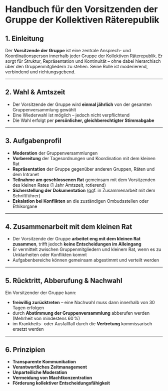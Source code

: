 
# Handbuch für den Vorsitzenden der Gruppe der Kollektiven Räterepublik

## 1. Einleitung

Der **Vorsitzende der Gruppe** ist eine zentrale Ansprech- und Koordinationsperson innerhalb jeder Gruppe der Kollektiven Räterepublik. Er sorgt für Struktur, Repräsentation und Kontinuität – ohne dabei hierarchisch über den Gruppenmitgliedern zu stehen. Seine Rolle ist moderierend, verbindend und richtungsgebend.

---

## 2. Wahl & Amtszeit

- Der Vorsitzende der Gruppe wird **einmal jährlich** von der gesamten Gruppenversammlung gewählt
- Eine Wiederwahl ist möglich – jedoch nicht verpflichtend
- Die Wahl erfolgt per **persönlicher, gleichberechtigter Stimmabgabe**

---

## 3. Aufgabenprofil

- **Moderation** der Gruppenversammlungen
- **Vorbereitung** der Tagesordnungen und Koordination mit dem kleinen Rat
- **Repräsentation** der Gruppe gegenüber anderen Gruppen, Räten und dem Intranet
- **Teilnahme am geschlossenen Rat** gemeinsam mit dem Vorsitzenden des kleinen Rates (1 Jahr Amtszeit, rotierend)
- **Sicherstellung der Dokumentation** (ggf. in Zusammenarbeit mit dem Schriftführer)
- **Eskalation bei Konflikten** an die zuständigen Ombudsstellen oder Ethikorgane

---

## 4. Zusammenarbeit mit dem kleinen Rat

- Der Vorsitzende der Gruppe **arbeitet eng mit dem kleinen Rat zusammen**, trifft jedoch **keine Entscheidungen im Alleingang**
- Er vermittelt zwischen Gruppenmitgliedern und kleinem Rat, wenn es zu Unklarheiten oder Konflikten kommt
- Aufgabenbereiche können gemeinsam abgestimmt und verteilt werden

---

## 5. Rücktritt, Abberufung & Nachwahl

Ein Vorsitzender der Gruppe kann:
- **freiwillig zurücktreten** – eine Nachwahl muss dann innerhalb von 30 Tagen erfolgen
- durch **Abstimmung der Gruppenversammlung** abberufen werden (Mehrheit von mindestens 60 %)
- im Krankheits- oder Ausfallfall durch die **Vertretung** kommissarisch ersetzt werden

---

## 6. Prinzipien

- **Transparente Kommunikation**
- **Verantwortliches Zeitmanagement**
- **Unparteiliche Moderation**
- **Vermeidung von Machtkonzentration**
- **Förderung kollektiver Entscheidungsfähigkeit**
